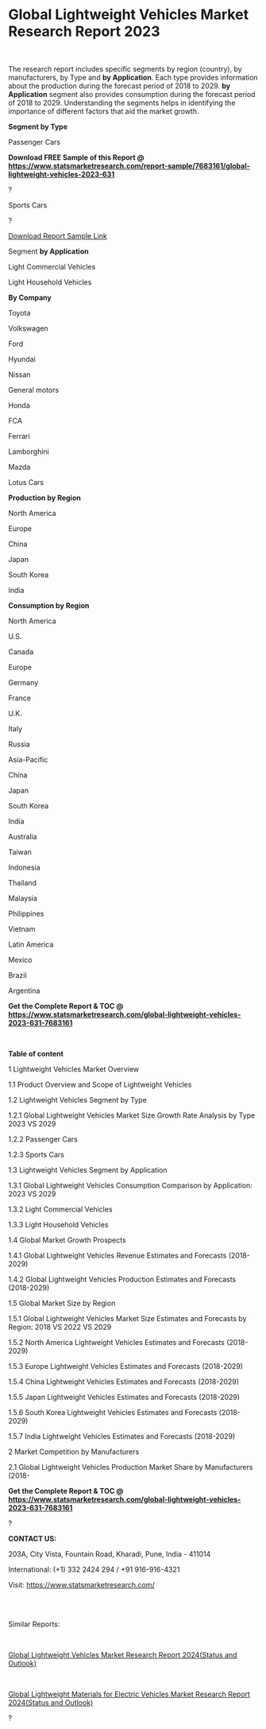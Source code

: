 <h1>Global Lightweight Vehicles Market Research Report 2023</h1><br/><p>The research report includes specific segments by region (country), by manufacturers, by Type and <strong>by Application</strong>. Each type provides information about the production during the forecast period of 2018 to 2029. <strong>by Application</strong> segment also provides consumption during the forecast period of 2018 to 2029. Understanding the segments helps in identifying the importance of different factors that aid the market growth.</p>
 
 
 
 <p><strong>Segment by Type</strong></p>
 
 
 
 <p>Passenger Cars</p>
 
 
 
 <div><b>Download FREE Sample of this Report @ <a href="https://www.statsmarketresearch.com/download-free-sample/7683161/global-lightweight-vehicles-2023-631">https://www.statsmarketresearch.com/report-sample/7683161/global-lightweight-vehicles-2023-631</a></b></div>
 
 
 
 <p>? </p>
 
 
 
 <p>Sports Cars</p>
 
 
 
 <p>? </p>
 
 
 
 <p><a href="https://www.statsmarketresearch.com/download-free-sample/7683161/global-lightweight-vehicles-2023-631">Download Report Sample Link</a></p>
 
 
 
 <p>Segment <strong>by Application</strong></p>
 
 
 
 <p>Light Commercial Vehicles</p>
 
 
 
 <p>Light Household Vehicles</p>
 
 
 
 <p><strong>By Company</strong></p>
 
 
 
 <p>Toyota</p>
 
 
 
 <p>Volkswagen</p>
 
 
 
 <p>Ford</p>
 
 
 
 <p>Hyundai</p>
 
 
 
 <p>Nissan</p>
 
 
 
 <p>General motors</p>
 
 
 
 <p>Honda</p>
 
 
 
 <p>FCA</p>
 
 
 
 <p>Ferrari</p>
 
 
 
 <p>Lamborghini</p>
 
 
 
 <p>Mazda</p>
 
 
 
 <p>Lotus Cars</p>
 
 
 
 <p><strong>Production by Region</strong></p>
 
 
 
 <p>North America</p>
 
 
 
 <p>Europe</p>
 
 
 
 <p>China</p>
 
 
 
 <p>Japan</p>
 
 
 
 <p>South Korea</p>
 
 
 
 <p>India</p>
 
 
 
 <p><strong>Consumption by Region</strong></p>
 
 
 
 <p>North America</p>
 
 
 
 <p>U.S.</p>
 
 
 
 <p>Canada</p>
 
 
 
 <p>Europe</p>
 
 
 
 <p>Germany</p>
 
 
 
 <p>France</p>
 
 
 
 <p>U.K.</p>
 
 
 
 <p>Italy</p>
 
 
 
 <p>Russia</p>
 
 
 
 <p>Asia-Pacific</p>
 
 
 
 <p>China</p>
 
 
 
 <p>Japan</p>
 
 
 
 <p>South Korea</p>
 
 
 
 <p>India</p>
 
 
 
 <p>Australia</p>
 
 
 
 <p>Taiwan</p>
 
 
 
 <p>Indonesia</p>
 
 
 
 <p>Thailand</p>
 
 
 
 <p>Malaysia</p>
 
 
 
 <p>Philippines</p>
 
 
 
 <p>Vietnam</p>
 
 
 
 <p>Latin America</p>
 
 
 
 <p>Mexico</p>
 
 
 
 <p>Brazil</p>
 
 
 
 <p>Argentina</p>
 
 
 
 <div><b>Get the Complete Report & TOC @ <a href="https://www.statsmarketresearch.com/global-lightweight-vehicles-2023-631-7683161">https://www.statsmarketresearch.com/global-lightweight-vehicles-2023-631-7683161</a></b></div>
 
 
 
 <p><br />
 
 <b>Table of content</b></p>
 
 
 
 <p>1 Lightweight Vehicles Market Overview<br />
 
 1.1 Product Overview and Scope of Lightweight Vehicles<br />
 
 1.2 Lightweight Vehicles Segment by Type<br />
 
 1.2.1 Global Lightweight Vehicles Market Size Growth Rate Analysis by Type 2023 VS 2029<br />
 
 1.2.2 Passenger Cars<br />
 
 1.2.3 Sports Cars<br />
 
 1.3 Lightweight Vehicles Segment by Application<br />
 
 1.3.1 Global Lightweight Vehicles Consumption Comparison by Application: 2023 VS 2029<br />
 
 1.3.2 Light Commercial Vehicles<br />
 
 1.3.3 Light Household Vehicles<br />
 
 1.4 Global Market Growth Prospects<br />
 
 1.4.1 Global Lightweight Vehicles Revenue Estimates and Forecasts (2018-2029)<br />
 
 1.4.2 Global Lightweight Vehicles Production Estimates and Forecasts (2018-2029)<br />
 
 1.5 Global Market Size by Region<br />
 
 1.5.1 Global Lightweight Vehicles Market Size Estimates and Forecasts by Region: 2018 VS 2022 VS 2029<br />
 
 1.5.2 North America Lightweight Vehicles Estimates and Forecasts (2018-2029)<br />
 
 1.5.3 Europe Lightweight Vehicles Estimates and Forecasts (2018-2029)<br />
 
 1.5.4 China Lightweight Vehicles Estimates and Forecasts (2018-2029)<br />
 
 1.5.5 Japan Lightweight Vehicles Estimates and Forecasts (2018-2029)<br />
 
 1.5.6 South Korea Lightweight Vehicles Estimates and Forecasts (2018-2029)<br />
 
 1.5.7 India Lightweight Vehicles Estimates and Forecasts (2018-2029)<br />
 
 2 Market Competition by Manufacturers<br />
 
 2.1 Global Lightweight Vehicles Production Market Share by Manufacturers (2018-</p>
 
 
 
 <div><b>Get the Complete Report & TOC @ <a href="https://www.statsmarketresearch.com/global-lightweight-vehicles-2023-631-7683161">https://www.statsmarketresearch.com/global-lightweight-vehicles-2023-631-7683161</a></b></div>
 
 
 
 <p>? </p>
 
 
 
 <p><b>CONTACT US:</b><br />
 
 203A, City Vista, Fountain Road, Kharadi, Pune, India - 411014<br />
 
 International: (+1) 332 2424 294 / +91 916-916-4321<br />
 
 Visit: <a href="https://www.statsmarketresearch.com/">https://www.statsmarketresearch.com/</a><br />
 
 <br />
 
 <br />
 
 Similar Reports:<br />
 
 <br />
 
 <a href="https://www.statsmarketresearch.com/global-lightweight-vehicles-2024-485-8008492">Global Lightweight Vehicles Market Research Report 2024(Status and Outlook)</a><br />
 
 <br />
 
 <a href="https://www.statsmarketresearch.com/global-lightweight-materials-for-electric-vehicles-2024-621-7998984">Global Lightweight Materials for Electric Vehicles Market Research Report 2024(Status and Outlook)</a><br />
 
 ? </p>